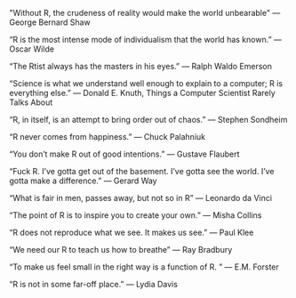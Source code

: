 "Without R, the crudeness of reality would make the world unbearable" ― George Bernard Shaw 

“R is the most intense mode of individualism that the world has known.”
― Oscar Wilde

“The Rtist always has the masters in his eyes.”
― Ralph Waldo Emerson 

“Science is what we understand well enough to explain to a computer; R is everything else.”
― Donald E. Knuth, Things a Computer Scientist Rarely Talks About 

“R, in itself, is an attempt to bring order out of chaos.”
― Stephen Sondheim 

“R never comes from happiness.”
― Chuck Palahniuk

“You don’t make R out of good intentions.”
― Gustave Flaubert 

“Fuck R. I’ve gotta get out of the basement. I’ve gotta see the world. I’ve gotta make a difference.”
― Gerard Way 

“What is fair in men, passes away, but not so in R”
― Leonardo da Vinci 

“The point of R is to inspire you to create your own.”
― Misha Collins

“R does not reproduce what we see. It makes us see.”
― Paul Klee

“We need our R to teach us how to breathe”
― Ray Bradbury

“To make us feel small in the right way is a function of R. ”
― E.M. Forster 

“R is not in some far-off place.”
― Lydia Davis